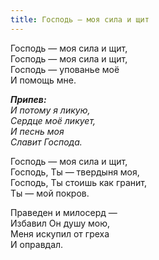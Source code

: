 ```yaml
---
title: Господь — моя сила и щит
---
```


Господь — моя сила и щит,  
Господь — моя сила и щит,  
Господь — упованье моё   
И помощь мне.

*__Припев:__  
И потому я ликую,  
Сердце моё ликует,  
И песнь моя  
Славит Господа.*

Господь — моя сила и щит,  
Господь, Ты — твердыня моя,  
Господь, Ты стоишь как гранит,  
Ты — мой покров.

Праведен и милосерд —  
Избавил Он душу мою,  
Меня искупил от греха  
И оправдал.

